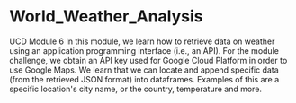 # World_Weather_Analysis
UCD Module 6
In this module, we learn how to retrieve data on weather using an application programming interface (i.e., an API).  For the module challenge, we obtain an API key used for Google Cloud Platform in order to use Google Maps.  We learn that we can locate and append specific data (from the retrieved JSON format) into dataframes.  Examples of this are a specific location's city name, or the country, temperature and more.
